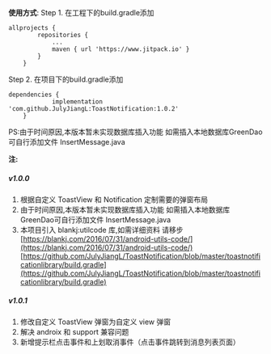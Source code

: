 **使用方式**:
Step 1. 在工程下的build.gradle添加

```
allprojects {
		repositories {
			...
			maven { url 'https://www.jitpack.io' }
		}
	}
```
Step 2. 在项目下的build.gradle添加

```
dependencies {
	        implementation 'com.github.JulyJiangL:ToastNotification:1.0.2'
	}
```
PS:由于时间原因,本版本暂未实现数据库插入功能 如需插入本地数据库GreenDao可自行添加文件 InsertMessage.java

**注:**

##### v1.0.0

 1. 根据自定义 ToastView 和 Notification 定制需要的弹窗布局 
 2. 由于时间原因,本版本暂未实现数据库插入功能 如需插入本地数据库GreenDao可自行添加文件 InsertMessage.java 
 3. 本项目引入 blankj:utilcode 库,如需详细资料 请移步 [https://blankj.com/2016/07/31/android-utils-code/](https://blankj.com/2016/07/31/android-utils-code/)
[https://github.com/JulyJiangL/ToastNotification/blob/master/toastnotificationlibrary/build.gradle](https://github.com/JulyJiangL/ToastNotification/blob/master/toastnotificationlibrary/build.gradle)

##### v1.0.1
 1. 修改自定义 ToastView 弹窗为自定义 view 弹窗
 2. 解决 androix 和 support 兼容问题
 3. 新增提示栏点击事件和上划取消事件（点击事件跳转到消息列表页面）
 